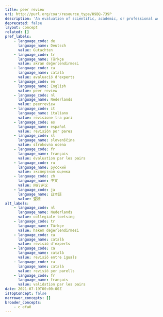 ```yaml
---
title: peer review
uri: http://purl.org/coar/resource_type/H9BQ-739P
description: 'An evaluation of scientific, academic, or professional work by others working in the same field. [Source: Adopted from https://schema.datacite.org/meta/kernel-4.4/doc/DataCite-MetadataKernel_v4.4.pdf]'
deprecated: false
layout: concept
related: []
pref_labels:
    - language_code: de
      language_name: Deutsch
      value: Gutachten
    - language_code: tr
      language_name: Türkçe
      value: akran değerlendirmesi
    - language_code: ca
      language_name: català
      value: avaluació d'experts
    - language_code: en
      language_name: English
      value: peer review
    - language_code: nl
      language_name: Nederlands
      value: peerreview
    - language_code: it
      language_name: italiano
      value: revisione tra pari
    - language_code: es
      language_name: español
      value: revisión por pares
    - language_code: sl
      language_name: slovenščina
      value: strokovna ocena
    - language_code: fr
      language_name: français
      value: évaluation par les pairs
    - language_code: ru
      language_name: русский
      value: экспертная оценка
    - language_code: zh
      language_name: 中文
      value: 同行评议
    - language_code: ja
      language_name: 日本語
      value: 査読
alt_labels:
    - language_code: nl
      language_name: Nederlands
      value: collegiale toetsing
    - language_code: tr
      language_name: Türkçe
      value: hakem değerlendirmesi
    - language_code: ca
      language_name: català
      value: revisió d'experts
    - language_code: ca
      language_name: català
      value: revisió entre iguals
    - language_code: ca
      language_name: català
      value: revisió per parells
    - language_code: fr
      language_name: français
      value: validation par les pairs
date: 2021-07-19T00:00:00Z
isTopConcept: false
narrower_concepts: []
broader_concepts:
    - c_efa0
---
```


